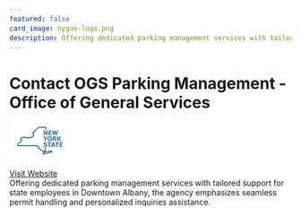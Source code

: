 ```yaml
---
featured: false
card_image: nygov-logo.png
description: Offering dedicated parking management services with tailored support for state employees in Downtown Albany, the agency emphasizes seamless permit handling and personalized inquiries assistance.
---
```


# Contact OGS Parking Management - Office of General Services
<img src="nygov-logo.png" alt="Logo" style="max-width: 200px; height: auto;">

<a href="https://ogs.ny.gov/parking/contact">Visit Website</a>  
Offering dedicated parking management services with tailored support for state employees in Downtown Albany, the agency emphasizes seamless permit handling and personalized inquiries assistance.
